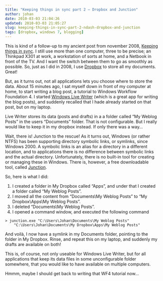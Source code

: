 ```yaml
---
title: "Keeping things in sync part 2 – Dropbox and Junction"
author: johan
date: 2010-03-03 21:04:26
updated: 2010-03-03 21:05:27
slug: keeping-things-in-sync-part-2-ndash-dropbox-and-junction
tags: [dropbox, windows 7, blogging]
---
```


This is kind of a follow-up to my ancient post from november 2008, [Keeping things in sync](/archive/2008/11/26/keeping-things-in-sync.aspx). I still use more than one computer, three to be precise; an Thinkpad X301 at work, a workstation of sorts at home, and a Netbook in front of the TV. And I want the switch between them to go as smoothly as possible. So, just as I did in 2008, I use [Dropbox](http://dropbox.com) to store all my documents. Great!

But, as it turns out, not all applications lets you choose where to store the data. About 15 minutes ago, I sat myself down in front of my computer at home, to start writing a blog post, a tutorial to Windows Workflow Foundation 4. I started [Windows Live Writer](http://download.live.com/writer) (which is a great app for writing the blog posts), and suddenly recalled that I hade already started on that post, but on my laptop.

Live Writer stores its data (posts and drafts) in a a folder called “My Weblog Posts” in the users “Documents” folder. That is not configurable. But I really would like to keep it in my dropbox instead. If only there was a way…

Wait, there is! Junction to the rescue! As it turns out, Windows (or rather NTFS) has been supporting directory symbolic links, or symlinks, since Windows 2000. A symbolic links is an alias for a directory in a different location, and to applications there is no difference between symbolic links and the actual directory. Unfortunately, there is no built-in tool for creating or managing these in Windows. There is, however, a free downloadable tool, called [Junction](http://technet.microsoft.com/en-us/sysinternals/bb896768.aspx).

So, here is what I did:

1. I created a folder in My Dropbox called “Apps”, and under that I created a folder called “My Weblog Posts”.
2. I moved all the content from “Documents\My Weblog Posts” to “My Dropbox\Apps\My Weblog Posts”.
3. I deleted “Documents\My Weblog Posts”.
4. I opened a command window, and executed the following command

``` plain
> junction.exe "C:\Users\Johan\Documents\My Weblog Posts"
    "C:\Users\Johan\Documents\My Dropbox\Apps\My Weblog Posts"
```

And voilà, I now have a symlink in my Documents folder, pointing to the folder in My Dropbox. Rinse, and repeat this on my laptop, and suddenly my drafts are available on both!

This is, of course, not only useable for Windows Live Writer, but for all applications that keep its data files in some unconfigurable folder somewhere, that you would like to have available on multiple computers.

Hmmm, maybe I should get back to writing that WF4 tutorial now…